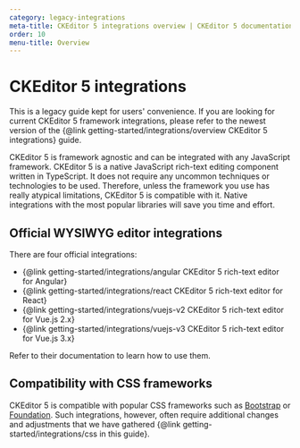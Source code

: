 ```yaml
---
category: legacy-integrations
meta-title: CKEditor 5 integrations overview | CKEditor 5 documentation
order: 10
menu-title: Overview
---
```


# CKEditor&nbsp;5 integrations

<info-box warning>
	This is a legacy guide kept for users' convenience. If you are looking for current CKEditor 5 framework integrations, please refer to the newest version of the {@link getting-started/integrations/overview CKEditor 5 integrations} guide.
</info-box>

CKEditor&nbsp;5 is framework agnostic and can be integrated with any JavaScript framework. CKEditor&nbsp;5 is a native JavaScript rich-text editing component written in TypeScript. It does not require any uncommon techniques or technologies to be used. Therefore, unless the framework you use has really atypical limitations, CKEditor&nbsp;5 is compatible with it. Native integrations with the most popular libraries will save you time and effort.

## Official WYSIWYG editor integrations

There are four official integrations:

* {@link getting-started/integrations/angular CKEditor&nbsp;5 rich-text editor for Angular}
* {@link getting-started/integrations/react CKEditor&nbsp;5 rich-text editor for React}
* {@link getting-started/integrations/vuejs-v2 CKEditor&nbsp;5 rich-text editor for Vue.js 2.x}
* {@link getting-started/integrations/vuejs-v3 CKEditor&nbsp;5 rich-text editor for Vue.js 3.x}

Refer to their documentation to learn how to use them.

## Compatibility with CSS frameworks

CKEditor&nbsp;5 is compatible with popular CSS frameworks such as [Bootstrap](https://getbootstrap.com/) or [Foundation](https://get.foundation/). Such integrations, however, often require additional changes and adjustments that we have gathered {@link getting-started/integrations/css in this guide}.
